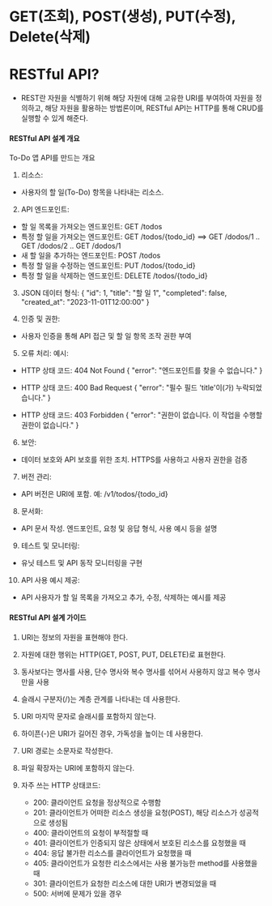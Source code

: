 # GET(조회), POST(생성), PUT(수정), Delete(삭제)

# RESTful API?
- REST란 자원을 식별하기 위해 해당 자원에 대해 고유한 URI를 부여하여 자원을 정의하고,
해당 자원을 활용하는 방법론이며, RESTful API는 HTTP를 통해 CRUD를 실행할 수 있게 해준다.

#### RESTful API 설계 개요 ####

To-Do 앱 API를 만드는 개요

1. 리소스:
- 사용자의 할 일(To-Do) 항목을 나타내는 리소스.

2. API 엔드포인트:
- 할 일 목록을 가져오는 엔드포인트: GET /todos
- 특정 할 일을 가져오는 엔드포인트: GET /todos/{todo_id} ==> GET /dodos/1 .. GET /dodos/2 .. GET /dodos/1 
- 새 할 일을 추가하는 엔드포인트: POST /todos
- 특정 할 일을 수정하는 엔드포인트: PUT /todos/{todo_id}
- 특정 할 일을 삭제하는 엔드포인트: DELETE /todos/{todo_id}

3. JSON 데이터 형식:
{
    "id": 1,
    "title": "할 일 1",
    "completed": false,
    "created_at": "2023-11-01T12:00:00"
}

4. 인증 및 권한:
- 사용자 인증을 통해 API 접근 및 할 일 항목 조작 권한 부여

5. 오류 처리:
예시:
- HTTP 상태 코드: 404 Not Found
{
    "error": "엔드포인트를 찾을 수 없습니다."
}

- HTTP 상태 코드: 400 Bad Request
{
    "error": "필수 필드 'title'이(가) 누락되었습니다."
}

- HTTP 상태 코드: 403 Forbidden
{
    "error": "권한이 없습니다. 이 작업을 수행할 권한이 없습니다."
}

6. 보안:
- 데이터 보호와 API 보호를 위한 조치. HTTPS를 사용하고 사용자 권한을 검증

7. 버전 관리:
- API 버전은 URI에 포함. 예: /v1/todos/{todo_id}

8. 문서화:
- API 문서 작성. 엔드포인트, 요청 및 응답 형식, 사용 예시 등을 설명

9. 테스트 및 모니터링:
- 유닛 테스트 및 API 동작 모니터링을 구현

10. API 사용 예시 제공:
- API 사용자가 할 일 목록을 가져오고 추가, 수정, 삭제하는 예시를 제공


#### RESTful API 설계 가이드 ####

1. URI는 정보의 자원을 표현해야 한다.

2. 자원에 대한 행위는 HTTP(GET, POST, PUT, DELETE)로 표현한다.

3. 동사보다는 명사를 사용, 단수 명사와 복수 명사를 섞어서 사용하지 않고 복수 명사만을 사용

4. 슬래시 구분자(/)는 계층 관계를 나타내는 데 사용한다.

5. URI 마지막 문자로 슬래시를 포함하지 않는다.

6. 하이픈(-)은 URI가 길어진 경우, 가독성을 높이는 데 사용한다.

7. URI 경로는 소문자로 작성한다.

8. 파일 확장자는 URI에 포함하지 않는다.

9. 자주 쓰는 HTTP 상태코드:
    - 200: 클라이언트 요청을 정상적으로 수행함
    - 201: 클라이언트가 어떠한 리소스 생성을 요청(POST), 해당 리소스가 성공적으로 생성됨
    - 400: 클라이언트의 요청이 부적절할 때
    - 401: 클라이언트가 인증되지 않은 상태에서 보호된 리소스를 요청했을 때
    - 404: 응답 불가한 리소스를 클라이언트가 요청했을 때
    - 405: 클라이언트가 요청한 리소스에서는 사용 불가능한 method를 사용했을 때
    - 301: 클라이언트가 요청한 리소스에 대한 URI가 변경되었을 때
    - 500: 서버에 문제가 있을 경우
    
